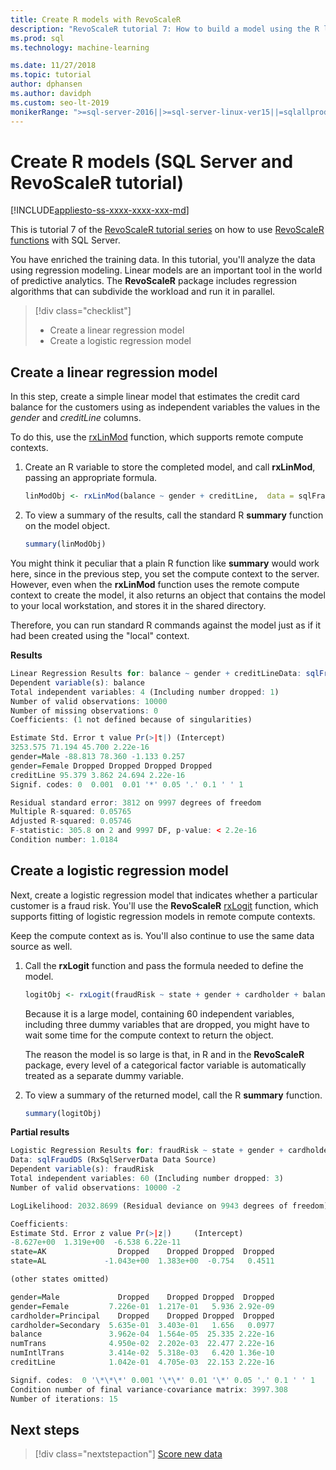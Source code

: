 ```yaml
---
title: Create R models with RevoScaleR
description: "RevoScaleR tutorial 7: How to build a model using the R language on SQL Server."
ms.prod: sql
ms.technology: machine-learning

ms.date: 11/27/2018  
ms.topic: tutorial
author: dphansen
ms.author: davidph
ms.custom: seo-lt-2019
monikerRange: ">=sql-server-2016||>=sql-server-linux-ver15||=sqlallproducts-allversions"
---
```

# Create R models (SQL Server and RevoScaleR tutorial)
[!INCLUDE[appliesto-ss-xxxx-xxxx-xxx-md](../../includes/appliesto-ss-xxxx-xxxx-xxx-md.md)]

This is tutorial 7 of the [RevoScaleR tutorial series](deepdive-data-science-deep-dive-using-the-revoscaler-packages.md) on how to use [RevoScaleR functions](https://docs.microsoft.com/machine-learning-server/r-reference/revoscaler/revoscaler) with SQL Server.

You have enriched the training data. In this tutorial, you'll analyze the data using regression modeling. Linear models are an important tool in the world of predictive analytics. The **RevoScaleR** package includes regression algorithms that can subdivide the workload and run it in parallel.

> [!div class="checklist"]
> * Create a linear regression model
> * Create a logistic regression model

## Create a linear regression model

In this step, create a simple linear model that estimates the credit card balance for the customers using as independent variables the values in the *gender* and *creditLine* columns.
  
To do this, use the [rxLinMod](https://docs.microsoft.com/machine-learning-server/r-reference/revoscaler/rxlinmod) function, which supports remote compute contexts.
  
1. Create an R variable to store the completed model, and call **rxLinMod**, passing an appropriate formula.
  
    ```R
    linModObj <- rxLinMod(balance ~ gender + creditLine,  data = sqlFraudDS)
    ```
  
2. To view a summary of the results, call the standard R **summary** function on the model object.
  
     ```R
     summary(linModObj)
     ```

You might think it peculiar that a plain R function like **summary** would work here, since in the previous step, you set the compute context to the server. However, even when the **rxLinMod** function uses the remote compute context to create the model, it also returns an object that contains the model to your local workstation, and stores it in the shared directory.

Therefore, you can run standard R commands against the model just as if it had been created using the "local" context.

**Results**

```R
Linear Regression Results for: balance ~ gender + creditLineData: sqlFraudDS (RxSqlServerData Data Source)
Dependent variable(s): balance
Total independent variables: 4 (Including number dropped: 1)
Number of valid observations: 10000
Number of missing observations: 0
Coefficients: (1 not defined because of singularities)

Estimate Std. Error t value Pr(>|t|) (Intercept)
3253.575 71.194 45.700 2.22e-16
gender=Male -88.813 78.360 -1.133 0.257
gender=Female Dropped Dropped Dropped Dropped
creditLine 95.379 3.862 24.694 2.22e-16
Signif. codes: 0  0.001  0.01 '*' 0.05 '.' 0.1 ' ' 1

Residual standard error: 3812 on 9997 degrees of freedom
Multiple R-squared: 0.05765
Adjusted R-squared: 0.05746
F-statistic: 305.8 on 2 and 9997 DF, p-value: < 2.2e-16
Condition number: 1.0184
```

## Create a logistic regression model

Next, create a logistic regression model that indicates whether a particular customer is a fraud risk. You'll use the **RevoScaleR** [rxLogit](https://docs.microsoft.com/machine-learning-server/r-reference/revoscaler/rxlogit) function, which supports fitting of logistic regression models in remote compute contexts.

Keep the compute context as is. You'll also continue to use the same data source as well.

1. Call the **rxLogit** function and pass the formula needed to define the model.

    ```R
    logitObj <- rxLogit(fraudRisk ~ state + gender + cardholder + balance + numTrans + numIntlTrans + creditLine, data = sqlFraudDS, dropFirst = TRUE)
    ```
  
    Because it is a large model, containing 60 independent variables, including three dummy variables that are dropped, you might have to wait some time for the compute context to return the object.
    
    The reason the model is so large is that, in R and in the **RevoScaleR** package, every level of a categorical factor variable is automatically treated as a separate dummy variable.
  
2. To view a summary of the returned model, call the R **summary** function.
  
    ```R
    summary(logitObj)
    ```
  
**Partial results**

```R
Logistic Regression Results for: fraudRisk ~ state + gender + cardholder + balance + numTrans + numIntlTrans + creditLine
Data: sqlFraudDS (RxSqlServerData Data Source)
Dependent variable(s): fraudRisk
Total independent variables: 60 (Including number dropped: 3)
Number of valid observations: 10000 -2

LogLikelihood: 2032.8699 (Residual deviance on 9943 degrees of freedom)

Coefficients:
Estimate Std. Error z value Pr(>|z|)     (Intercept)
-8.627e+00  1.319e+00  -6.538 6.22e-11
state=AK                Dropped    Dropped Dropped  Dropped
state=AL             -1.043e+00  1.383e+00  -0.754   0.4511

(other states omitted)

gender=Male             Dropped    Dropped Dropped  Dropped
gender=Female         7.226e-01  1.217e-01   5.936 2.92e-09
cardholder=Principal    Dropped    Dropped Dropped  Dropped
cardholder=Secondary  5.635e-01  3.403e-01   1.656   0.0977
balance               3.962e-04  1.564e-05  25.335 2.22e-16
numTrans              4.950e-02  2.202e-03  22.477 2.22e-16
numIntlTrans          3.414e-02  5.318e-03   6.420 1.36e-10
creditLine            1.042e-01  4.705e-03  22.153 2.22e-16

Signif. codes:  0 '\*\*\*' 0.001 '\*\*' 0.01 '\*' 0.05 '.' 0.1 ' ' 1
Condition number of final variance-covariance matrix: 3997.308
Number of iterations: 15
```

## Next steps

> [!div class="nextstepaction"]
> [Score new data](../../advanced-analytics/tutorials/deepdive-score-new-data.md)